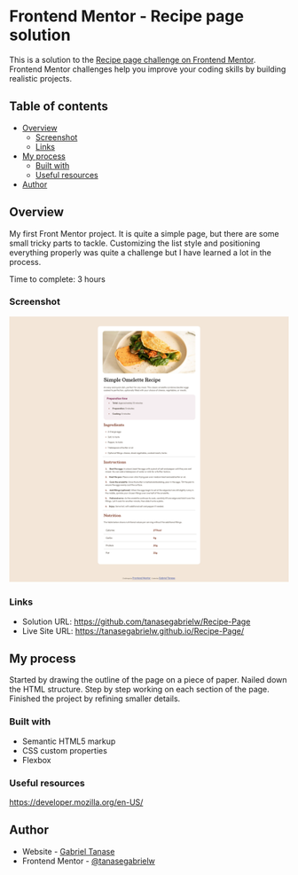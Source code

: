 # Frontend Mentor - Recipe page solution

This is a solution to the [Recipe page challenge on Frontend Mentor](https://www.frontendmentor.io/challenges/recipe-page-KiTsR8QQKm). Frontend Mentor challenges help you improve your coding skills by building realistic projects. 

## Table of contents

- [Overview](#overview)
  - [Screenshot](#screenshot)
  - [Links](#links)
- [My process](#my-process)
  - [Built with](#built-with)
  - [Useful resources](#useful-resources)
- [Author](#author)



## Overview

My first Front Mentor project. It is quite a simple page, but there are some small tricky parts to tackle. Customizing the list style and positioning everything properly was quite a challenge but I have learned a lot in the process.

Time to complete: 3 hours

### Screenshot
![Desktop Preview](./design/Screenshot-Frontend-Mentor-Recipe-page.png?raw=true)


### Links

- Solution URL: https://github.com/tanasegabrielw/Recipe-Page
- Live Site URL: https://tanasegabrielw.github.io/Recipe-Page/

## My process

Started by drawing the outline of the page on a piece of paper.
Nailed down the HTML structure.
Step by step working on each section of the page.
Finished the project by refining smaller details.

### Built with

- Semantic HTML5 markup
- CSS custom properties
- Flexbox

### Useful resources

https://developer.mozilla.org/en-US/


## Author

- Website - [Gabriel Tanase](https://github.com/tanasegabrielw)
- Frontend Mentor - [@tanasegabrielw](https://www.frontendmentor.io/profile/tanasegabrielw)

